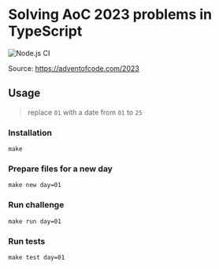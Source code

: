# Solving AoC 2023 problems in TypeScript

![Node.js CI](https://img.shields.io/github/actions/workflow/status/hnatiukr/aoc-2023/node.js.yml?color=green&style=for-the-badge)

Source: https://adventofcode.com/2023

## Usage

> replace `01` with a date from `01` to `25`

### Installation

```console
make
```

### Prepare files for a new day

```console
make new day=01
```

### Run challenge

```console
make run day=01
```

### Run tests

```console
make test day=01
```
